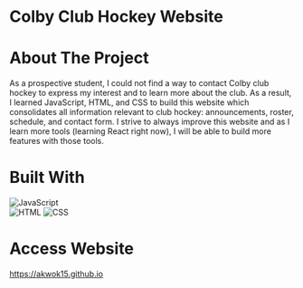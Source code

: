 # Colby Club Hockey Website
# About The Project
As a prospective student, I could not find a way to contact Colby club hockey to express my interest and to learn more about the club. As a result, I learned JavaScript, HTML, and CSS to build this website which consolidates all information relevant to club hockey: announcements, roster, schedule, and contact form. I strive to always improve this website and as I learn more tools (learning React right now), I will be able to build more features with those tools. 



# Built With
![JavaScript][JavaScript.com]\
![HTML][HTML.com]
![CSS][CSS.com]

[JavaScript.com]:https://shields.io/badge/JavaScript-F7DF1E?logo=JavaScript&logoColor=000&style=flat-square
[HTML.com]:https://img.shields.io/badge/HTML-239120?style=for-the-badge&logo=html5&logoColor=white
[CSS.com]:https://img.shields.io/badge/CSS-239120?&style=for-the-badge&logo=css3&logoColor=white

# Access Website
https://akwok15.github.io
